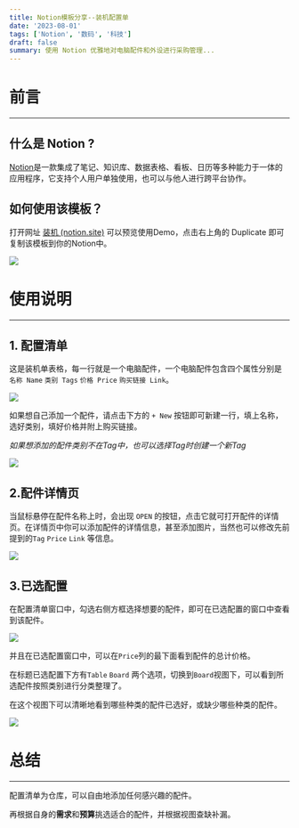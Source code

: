 ```yaml
---
title: Notion模板分享--装机配置单
date: '2023-08-01'
tags: ['Notion', '数码', '科技']
draft: false
summary: 使用 Notion 优雅地对电脑配件和外设进行采购管理...
---
```


# 前言

---------

## 什么是 Notion ?

[Notion](https://www.notion.so/)是一款集成了笔记、知识库、数据表格、看板、日历等多种能力于一体的应用程序，它支持个人用户单独使用，也可以与他人进行跨平台协作。

## 如何使用该模板？

打开网址 [装机 (notion.site)](https://glowing-avocado-c5b.notion.site/931d9d9a22df4ecd9baa56655957c5c2)  可以预览使用Demo，点击右上角的 Duplicate 即可复制该模板到你的Notion中。

![](https://raw.githubusercontent.com/xiaohanor/picogo/main/20230801223819.png?token=AIY2HFILWOTLJO2TVGXQVKTEZEMR2)



# 使用说明

------------------------

## 1. 配置清单

这是装机单表格，每一行就是一个电脑配件，一个电脑配件包含四个属性分别是 `名称 Name` `类别 Tags` `价格 Price` `购买链接 Link`。

![](https://raw.githubusercontent.com/xiaohanor/picogo/main/20230801224112.png?token=AIY2HFNRSCLNXQYGMRPNA2LEZEM4U)



如果想自己添加一个配件，请点击下方的 `+ New` 按钮即可新建一行，填上名称，选好类别，填好价格并附上购买链接。

*如果想添加的配件类别不在Tag中，也可以选择Tag时创建一个新Tag*

![](https://raw.githubusercontent.com/xiaohanor/picogo/main/20230801230438.png?token=AIY2HFPEL4SRHTLJBZREGL3EZEPUO)



## 2.配件详情页

当鼠标悬停在配件名称上时，会出现 `OPEN` 的按钮，点击它就可打开配件的详情页。在详情页中你可以添加配件的详情信息，甚至添加图片，当然也可以修改先前提到的`Tag` `Price` `Link` 等信息。  

![](https://raw.githubusercontent.com/xiaohanor/picogo/main/20230801225354.png?token=AIY2HFNIREIHJ4XK6DWO2I3EZEOMI)



## 3.已选配置

在配置清单窗口中，勾选右侧方框选择想要的配件，即可在已选配置的窗口中查看到该配件。

![](https://raw.githubusercontent.com/xiaohanor/picogo/main/20230801231900.png?token=AIY2HFNWI37NJUJY4ZQNP6TEZERKK)

并且在已选配置窗口中，可以在`Price`列的最下面看到配件的总计价格。



在标题已选配置下方有`Table` `Board` 两个选项，切换到`Board`视图下，可以看到所选配件按照类别进行分类整理了。

在这个视图下可以清晰地看到哪些种类的配件已选好，或缺少哪些种类的配件。

![](https://raw.githubusercontent.com/xiaohanor/picogo/main/20230801232311.png?token=AIY2HFNFSIEUTKSLBUCID3TEZER2A)



# 总结

----------------------------

配置清单为仓库，可以自由地添加任何感兴趣的配件。

再根据自身的**需求**和**预算**挑选适合的配件，并根据视图查缺补漏。 















